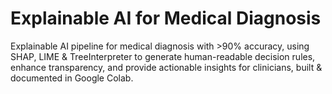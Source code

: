 # Explainable AI for Medical Diagnosis
Explainable AI pipeline for medical diagnosis with >90% accuracy, using SHAP, LIME &amp; TreeInterpreter to generate human-readable decision rules, enhance transparency, and provide actionable insights for clinicians, built &amp; documented in Google Colab.
